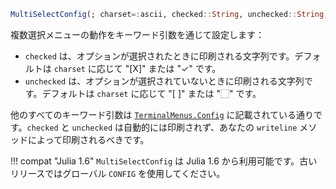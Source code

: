 ```julia
MultiSelectConfig(; charset=:ascii, checked::String, unchecked::String, kwargs...)
```

複数選択メニューの動作をキーワード引数を通じて設定します：

  * `checked` は、オプションが選択されたときに印刷される文字列です。デフォルトは `charset` に応じて "[X]" または "✓" です。
  * `unchecked` は、オプションが選択されていないときに印刷される文字列です。デフォルトは `charset` に応じて "[ ]" または "⬚" です。

他のすべてのキーワード引数は [`TerminalMenus.Config`](@ref) に記載されている通りです。`checked` と `unchecked` は自動的には印刷されず、あなたの `writeline` メソッドによって印刷されるべきです。

!!! compat "Julia 1.6"
    `MultiSelectConfig` は Julia 1.6 から利用可能です。古いリリースではグローバル `CONFIG` を使用してください。

